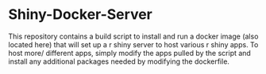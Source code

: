 # Shiny-Docker-Server

This repository contains a build script to install and run a docker image (also located here) that will set up a r shiny server to host various r shiny apps. To host more/ different apps, simply modify the apps pulled by the script and install any additional packages needed by modifying the dockerfile.  
